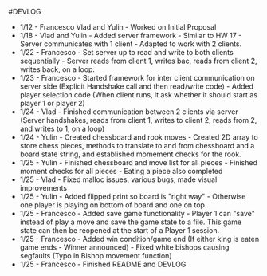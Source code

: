 #DEVLOG

- 1/12 - Francesco Vlad and Yulin - Worked on Initial Proposal
- 1/18 - Vlad and Yulin - Added server framework - Similar to HW 17 - Server communicates with 1 client - Adapted to work with 2 clients.
- 1/22 - Francesco - Set server up to read and write to both clients sequentially - Server reads from client 1, writes bac, reads from client 2, writes back, on a loop.
- 1/23 - Francesco - Started framework for inter client communication on server side (Explicit Handshake call and then read/write code) - Added player selection code (When client runs, it ask whether it should start as player 1 or player 2)
- 1/24 - Vlad - Finished communication between 2 clients via server (Server handshakes, reads from client 1, writes to client 2, reads from 2, and writes to 1, on a loop)
- 1/24 - Yulin - Created chessboard and rook moves - Created 2D array to store chess pieces, methods to translate to and from chessboard and a board state string, and established momement checks for the rook.
- 1/25 - Yulin - Finished chessboard and move list for all pieces - Finished moment checks for all pieces - Eating a piece also completed
- 1/25 - Vlad - Fixed malloc issues, various bugs, made visual improvements
- 1/25 - Yulin - Added flipped print so board is "right way" - Otherwise one player is playing on bottom of board and one on top.
- 1/25 - Francesco - Added save game functionality - Player 1 can "save" instead of play a move and save the game state to a file. This game state can then be reopened at the start of a Player 1 session.
- 1/25 - Francesco - Added win condition/game end (If either king is eaten game ends - Winner announced) - Fixed white bishops causing segfaults (Typo in Bishop movement function)
- 1/25 - Francesco - Finished README and DEVLOG
